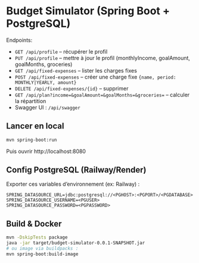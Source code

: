# Budget Simulator (Spring Boot + PostgreSQL)

Endpoints:
- `GET /api/profile` – récupérer le profil
- `PUT /api/profile` – mettre à jour le profil (monthlyIncome, goalAmount, goalMonths, groceries)
- `GET /api/fixed-expenses` – lister les charges fixes
- `POST /api/fixed-expenses` – créer une charge fixe `{name, period: MONTHLY|YEARLY, amount}`
- `DELETE /api/fixed-expenses/{id}` – supprimer
- `GET /api/plan?income=&goalAmount=&goalMonths=&groceries=` – calculer la répartition
- Swagger UI : `/api/swagger`

## Lancer en local
```bash
mvn spring-boot:run
```
Puis ouvrir http://localhost:8080

## Config PostgreSQL (Railway/Render)
Exporter ces variables d’environnement (ex: Railway) :
```
SPRING_DATASOURCE_URL=jdbc:postgresql://<PGHOST>:<PGPORT>/<PGDATABASE>
SPRING_DATASOURCE_USERNAME=<PGUSER>
SPRING_DATASOURCE_PASSWORD=<PGPASSWORD>
```

## Build & Docker
```bash
mvn -DskipTests package
java -jar target/budget-simulator-0.0.1-SNAPSHOT.jar
# ou image via buildpacks :
mvn spring-boot:build-image
```

